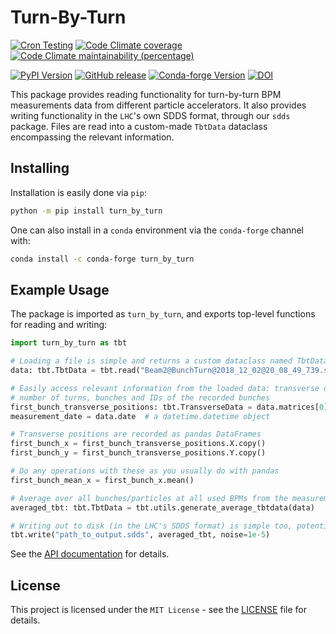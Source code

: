 # Turn-By-Turn

[![Cron Testing](https://github.com/pylhc/turn_by_turn/workflows/Cron%20Testing/badge.svg)](https://github.com/pylhc/turn_by_turn/actions?query=workflow%3A%22Cron+Testing%22)
[![Code Climate coverage](https://img.shields.io/codeclimate/coverage/pylhc/turn_by_turn.svg?style=popout)](https://codeclimate.com/github/pylhc/turn_by_turn)
[![Code Climate maintainability (percentage)](https://img.shields.io/codeclimate/maintainability-percentage/pylhc/turn_by_turn.svg?style=popout)](https://codeclimate.com/github/pylhc/turn_by_turn)
<!-- [![GitHub last commit](https://img.shields.io/github/last-commit/pylhc/turn_by_turn.svg?style=popout)](https://github.com/pylhc/turn_by_turn/) -->
[![PyPI Version](https://img.shields.io/pypi/v/turn_by_turn?label=PyPI&logo=pypi)](https://pypi.org/project/turn_by_turn/)
[![GitHub release](https://img.shields.io/github/v/release/pylhc/turn_by_turn?logo=github)](https://github.com/pylhc/turn_by_turn/)
[![Conda-forge Version](https://img.shields.io/conda/vn/conda-forge/turn_by_turn?color=orange&logo=anaconda)](https://anaconda.org/conda-forge/turn_by_turn)
[![DOI](https://zenodo.org/badge/DOI/10.5281/zenodo.5554916.svg)](https://doi.org/10.5281/zenodo.5554916)

This package provides reading functionality for turn-by-turn BPM measurements data from different particle accelerators.
It also provides writing functionality in the `LHC`'s own SDDS format, through our `sdds` package.
Files are read into a custom-made `TbtData` dataclass encompassing the relevant information.

## Installing

Installation is easily done via `pip`:
```bash
python -m pip install turn_by_turn
```

One can also install in a `conda` environment via the `conda-forge` channel with:
```bash
conda install -c conda-forge turn_by_turn
```

## Example Usage

 The package is imported as `turn_by_turn`, and exports top-level functions for reading and writing:
```python
import turn_by_turn as tbt

# Loading a file is simple and returns a custom dataclass named TbtData
data: tbt.TbtData = tbt.read("Beam2@BunchTurn@2018_12_02@20_08_49_739.sdds", datatype="lhc")

# Easily access relevant information from the loaded data: transverse data, measurement date, 
# number of turns, bunches and IDs of the recorded bunches
first_bunch_transverse_positions: tbt.TransverseData = data.matrices[0]
measurement_date = data.date  # a datetime.datetime object

# Transverse positions are recorded as pandas DataFrames
first_bunch_x = first_bunch_transverse_positions.X.copy()
first_bunch_y = first_bunch_transverse_positions.Y.copy()

# Do any operations with these as you usually do with pandas
first_bunch_mean_x = first_bunch_x.mean()

# Average over all bunches/particles at all used BPMs from the measurement
averaged_tbt: tbt.TbtData = tbt.utils.generate_average_tbtdata(data)

# Writing out to disk (in the LHC's SDDS format) is simple too, potentially with added noise
tbt.write("path_to_output.sdds", averaged_tbt, noise=1e-5)
```

See the [API documentation](https://pylhc.github.io/turn_by_turn/) for details.

## License

This project is licensed under the `MIT License` - see the [LICENSE](LICENSE) file for details.
